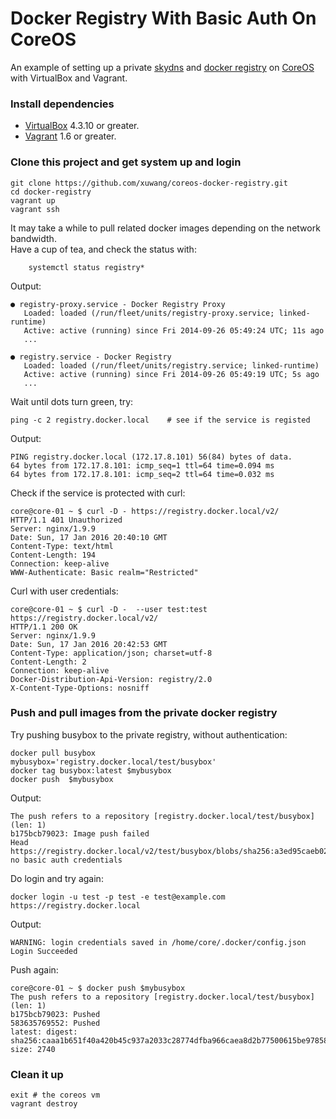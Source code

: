 # Docker Registry With Basic Auth On CoreOS

An example of setting up a private [skydns][SkyDNS] and [docker registry][Docker-Registry] on [CoreOS][using-coreos] with VirtualBox and Vagrant.

### Install dependencies

* [VirtualBox][virtualbox] 4.3.10 or greater.
* [Vagrant][vagrant] 1.6 or greater.

### Clone this project and get system up and login

	git clone https://github.com/xuwang/coreos-docker-registry.git
	cd docker-registry
	vagrant up
	vagrant ssh
	
It may take a while to pull related docker images depending on the network bandwidth.    
Have a cup of tea, and check the status with:

        systemctl status registry*
Output:

    ● registry-proxy.service - Docker Registry Proxy
       Loaded: loaded (/run/fleet/units/registry-proxy.service; linked-runtime)
       Active: active (running) since Fri 2014-09-26 05:49:24 UTC; 11s ago
       ...

    ● registry.service - Docker Registry
       Loaded: loaded (/run/fleet/units/registry.service; linked-runtime)
       Active: active (running) since Fri 2014-09-26 05:49:19 UTC; 5s ago
       ...
Wait until dots turn green, try:

	ping -c 2 registry.docker.local    # see if the service is registed
Output:

	PING registry.docker.local (172.17.8.101) 56(84) bytes of data.
	64 bytes from 172.17.8.101: icmp_seq=1 ttl=64 time=0.094 ms
	64 bytes from 172.17.8.101: icmp_seq=2 ttl=64 time=0.032 ms

Check if the service is protected with curl:
      
```
core@core-01 ~ $ curl -D - https://registry.docker.local/v2/
HTTP/1.1 401 Unauthorized
Server: nginx/1.9.9
Date: Sun, 17 Jan 2016 20:40:10 GMT
Content-Type: text/html
Content-Length: 194
Connection: keep-alive
WWW-Authenticate: Basic realm="Restricted"
```

Curl with user credentials:
```
core@core-01 ~ $ curl -D -  --user test:test https://registry.docker.local/v2/
HTTP/1.1 200 OK
Server: nginx/1.9.9
Date: Sun, 17 Jan 2016 20:42:53 GMT
Content-Type: application/json; charset=utf-8
Content-Length: 2
Connection: keep-alive
Docker-Distribution-Api-Version: registry/2.0
X-Content-Type-Options: nosniff
```

### Push and pull images from the private docker registry
Try pushing busybox to the private registry, without authentication:

	docker pull busybox
	mybusybox='registry.docker.local/test/busybox'
	docker tag busybox:latest $mybusybox
	docker push  $mybusybox
Output:

    The push refers to a repository [registry.docker.local/test/busybox] (len: 1)
    b175bcb79023: Image push failed
    Head https://registry.docker.local/v2/test/busybox/blobs/sha256:a3ed95caeb02ffe68cdd9fd84406680ae93d633cb16422d00e8a7c22955b46d4:     no basic auth credentials
    
Do login and try again:

    docker login -u test -p test -e test@example.com https://registry.docker.local
	
Output:

    WARNING: login credentials saved in /home/core/.docker/config.json
    Login Succeeded
 
Push again:

    core@core-01 ~ $ docker push $mybusybox
    The push refers to a repository [registry.docker.local/test/busybox] (len: 1)
    b175bcb79023: Pushed
    583635769552: Pushed
    latest: digest: sha256:caaa1b651f40a420b45c937a2033c28774dfba966caea8d2b77500615be97858 size: 2740
    
### Clean it up

	exit # the coreos vm
	vagrant destroy

[virtualbox]: https://www.virtualbox.org/
[vagrant]: https://www.vagrantup.com/downloads.html
[using-coreos]: http://coreos.com/docs/using-coreos/
[SkyDNS]: https://github.com/skynetservices/skydns
[Docker-Registry]: https://github.com/docker/docker-registry


